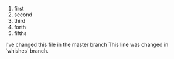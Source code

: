 1. first
2. second
3. third
4. forth
5. fifths

I've changed this file in the master branch
This line was changed in 'whishes' branch.
